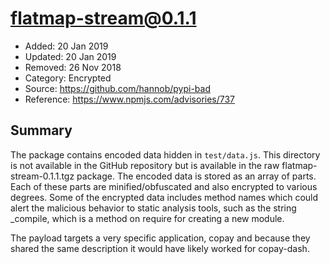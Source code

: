# flatmap-stream@0.1.1

* Added: 20 Jan 2019
* Updated: 20 Jan 2019
* Removed: 26 Nov 2018
* Category: Encrypted
* Source: https://github.com/hannob/pypi-bad
* Reference: https://www.npmjs.com/advisories/737

## Summary

The package contains encoded data hidden in `test/data.js`. This directory is not available in the GitHub repository but is available in the raw flatmap-stream-0.1.1.tgz package. The encoded data is stored as an array of parts. Each of these parts are minified/obfuscated and also encrypted to various degrees. Some of the encrypted data includes method names which could alert the malicious behavior to static analysis tools, such as the string _compile, which is a method on require for creating a new module. 

The payload targets a very specific application, copay and because they shared the same description it would have likely worked for copay-dash.
